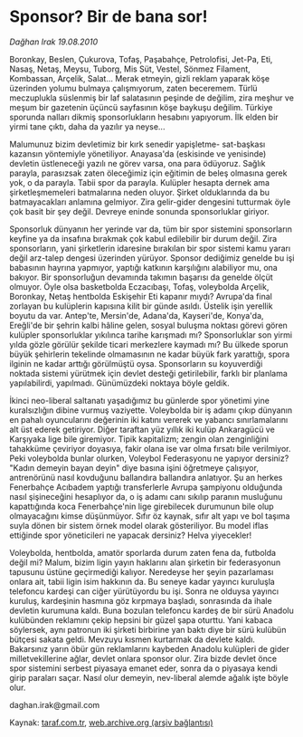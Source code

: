 # Sponsor? Bir de bana sor!

*Dağhan Irak 19.08.2010*

<div class="yazi"><p>Boronkay, Beslen, Çukurova, Tofaş, Paşabahçe, Petrolofisi, Jet-Pa, Eti, Nasaş, Netaş, Meysu, Tuborg, Mis Süt, Vestel, Sönmez Filament, Kombassan, Arçelik, Salat... Merak etmeyin, gizli reklam yaparak köşe üzerinden yolumu bulmaya çalışmıyorum, zaten beceremem. Türlü meczuplukla süslenmiş bir laf salatasının peşinde de değilim, zira meşhur ve meşum bir gazetenin üçüncü sayfasının köşe baykuşu değilim. Türkiye sporunda nalları dikmiş sponsorlukların hesabını yapıyorum. İlk elden bir yirmi tane çıktı, daha da yazılır ya neyse...</p>
<p>Malumunuz bizim devletimiz bir kırk senedir yapişletme- sat-başkası kazansın yöntemiyle yönetiliyor. Anayasa'da (eskisinde ve yenisinde) devletin üstleneceği yazılı ne görev varsa, ona para ödüyoruz. Sağlık parayla, parasızsak zaten öleceğimiz için eğitimin de beleş olmasına gerek yok, o da parayla. Tabii spor da parayla. Kulüpler hesapta dernek ama şirketleşmemeleri batmalarına neden oluyor. Şirket olduklarında da bu batmayacakları anlamına gelmiyor. Zira gelir-gider dengesini tutturmak öyle çok basit bir şey değil. Devreye eninde sonunda sponsorluklar giriyor.</p>
<p>Sponsorluk dünyanın her yerinde var da, tüm bir spor sistemini sponsorların keyfine ya da insafına bırakmak çok kabul edilebilir bir durum değil. Zira sponsorların, yani şirketlerin idaresine bırakılan bir spor sistemi kamu yararı değil arz-talep dengesi üzerinden yürüyor. Sponsor dediğimiz genelde bu işi babasının hayrına yapmıyor, yaptığı katkının karşılığını alabiliyor mu, ona bakıyor. Bir sponsorluğun devamında takımın başarısı da genelde ölçüt olmuyor. Öyle olsa basketbolda Eczacıbaşı, Tofaş, voleybolda Arçelik, Boronkay, Netaş hentbolda Eskişehir Eti kapanır mıydı? Avrupa'da final zorlayan bu kulüplerin kapısına kilit bir günde asıldı. Üstelik işin yerellik boyutu da var. Antep'te, Mersin'de, Adana'da, Kayseri'de, Konya'da, Ereğli'de bir şehrin kalbi hâline gelen, sosyal buluşma noktası görevi gören kulüpler sponsorluklar yıkılınca tarihe karışmadı mı? Sponsorluklar son yirmi yılda gözle görülür şekilde ticari merkezlere kaymadı mı? Bu ülkede sporun büyük şehirlerin tekelinde olmamasının ne kadar büyük fark yarattığı, spora ilginin ne kadar arttığı görülmüştü oysa. Sponsorların su koyuverdiği noktada sistemi yürütmek için devlet desteği getirilebilir, farklı bir planlama yapılabilirdi, yapılmadı. Günümüzdeki noktaya böyle geldik.</p>
<p>İkinci neo-liberal saltanatı yaşadığımız bu günlerde spor yönetimi yine kuralsızlığın dibine vurmuş vaziyette. Voleybolda bir iş adamı çıkıp dünyanın en pahalı oyuncularını değerinin iki katını vererek ve yabancı sınırlamalarını alt üst ederek getiriyor. Diğer taraftan yüz yıllık iki kulüp Ankaragücü ve Karşıyaka lige bile giremiyor. Tipik kapitalizm; zengin olan zenginliğini tahakküme çeviriyor doyasıya, fakir olana ise var olma fırsatı bile verilmiyor. Peki voleybolda bunlar olurken, Voleybol Federasyonu ne yapıyor dersiniz? "Kadın demeyin bayan deyin" diye basına işini öğretmeye çalışıyor, antrenörünü nasıl kovduğunu ballandıra ballandıra anlatıyor. Şu an herkes Fenerbahçe Acıbadem yaptığı transferlerle Avrupa şampiyonu olduğunda nasıl şişineceğini hesaplıyor da, o iş adamı canı sıkılıp paranın musluğunu kapattığında koca Fenerbahçe'nin lige girebilecek durumunun bile olup olmayacağını kimse düşünmüyor. Sıfır öz kaynak, sıfır alt yapı ve bol taşıma suyla dönen bir sistem örnek model olarak gösteriliyor. Bu model iflas ettiğinde spor yöneticileri ne yapacak dersiniz? Helva yiyecekler!</p>
<p>Voleybolda, hentbolda, amatör sporlarda durum zaten fena da, futbolda değil mi? Malum, bizim ligin yayın haklarını alan şirketin bir federasyonun tapusunu üstüne geçirmediği kalıyor. Neredeyse her şeyin pazarlaması onlara ait, tabii ligin isim hakkının da. Bu seneye kadar yayıncı kuruluşla telefoncu kardeşi can ciğer yürütüyordu bu işi. Sonra ne olduysa yayıncı kuruluş, kardeşinin hasmına göz kırpmaya başladı, sonrasında da ihale devletin kurumuna kaldı. Buna bozulan telefoncu kardeş de bir sürü Anadolu kulübünden reklamını çekip hepsini bir güzel şapa oturttu. Yani kabaca söylersek, aynı patronun iki şirketi birbirine yan baktı diye bir sürü kulübün bütçesi sakata geldi. Mevzuyu kısmen kurtarmak da devlete kaldı. Bakarsınız yarın öbür gün reklamlarını kaybeden Anadolu kulüpleri de gider milletvekillerine ağlar, devlet onlara sponsor olur. Zira bizde devlet önce spor sistemini serbest piyasaya emanet eder, sonra da o piyasaya kendi girip paraları saçar. Nasıl olur demeyin, nev-liberal alemde ağalık işte böyle olur.</p>
<p>daghan.irak@gmail.com</p></div>

Kaynak: [taraf.com.tr](http://www.taraf.com.tr:80/daghan-irak/makale-sponsor-bir-de-bana-sor.htm), [web.archive.org (arşiv bağlantısı)](http://web.archive.org/web/20100821093047/http://www.taraf.com.tr:80/daghan-irak/makale-sponsor-bir-de-bana-sor.htm)
